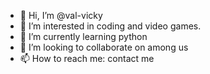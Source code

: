- 👋 Hi, I’m @val-vicky
- 👀 I’m interested in coding and video games.
- 🌱 I’m currently learning python
- 💞️ I’m looking to collaborate on among us
- 📫 How to reach me: contact me

<!---
val-vicky/val-vicky is a ✨ special ✨ repository because its `README.md` (this file) appears on your GitHub profile.
You can click the Preview link to take a look at your changes.
--->
